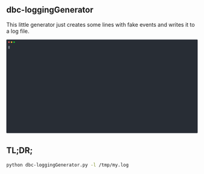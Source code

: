 ## dbc-loggingGenerator
This little generator just creates some lines with fake events and writes it to a log file.

![dbc-loggingGenerator demo](https://raw.githubusercontent.com/gerundium/devops_tools/refs/heads/main/helpers/logging/dbc-loggingGenerator/.media/dbc-loggingGenerator.svg)

## TL;DR;
```bash
python dbc-loggingGenerator.py -l /tmp/my.log
```